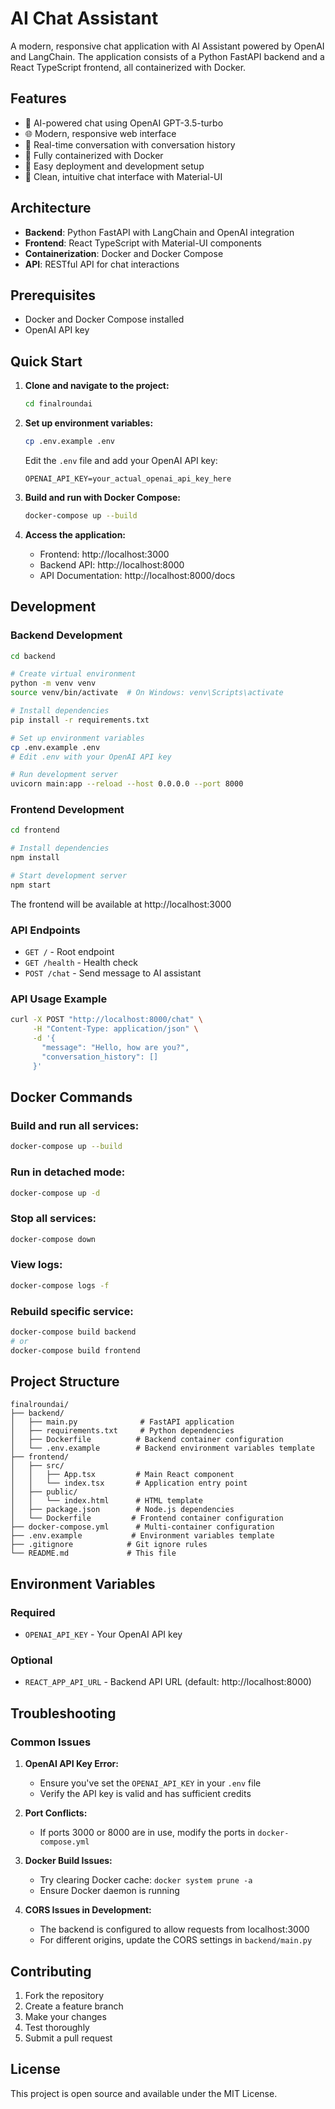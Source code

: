 # AI Chat Assistant

A modern, responsive chat application with AI Assistant powered by OpenAI and LangChain. The application consists of a Python FastAPI backend and a React TypeScript frontend, all containerized with Docker.

## Features

- 🤖 AI-powered chat using OpenAI GPT-3.5-turbo
- 🌐 Modern, responsive web interface
- 🔄 Real-time conversation with conversation history
- 🐳 Fully containerized with Docker
- 🚀 Easy deployment and development setup
- 💬 Clean, intuitive chat interface with Material-UI

## Architecture

- **Backend**: Python FastAPI with LangChain and OpenAI integration
- **Frontend**: React TypeScript with Material-UI components
- **Containerization**: Docker and Docker Compose
- **API**: RESTful API for chat interactions

## Prerequisites

- Docker and Docker Compose installed
- OpenAI API key

## Quick Start

1. **Clone and navigate to the project:**
   ```bash
   cd finalroundai
   ```

2. **Set up environment variables:**
   ```bash
   cp .env.example .env
   ```
   Edit the `.env` file and add your OpenAI API key:
   ```
   OPENAI_API_KEY=your_actual_openai_api_key_here
   ```

3. **Build and run with Docker Compose:**
   ```bash
   docker-compose up --build
   ```

4. **Access the application:**
   - Frontend: http://localhost:3000
   - Backend API: http://localhost:8000
   - API Documentation: http://localhost:8000/docs

## Development

### Backend Development

```bash
cd backend

# Create virtual environment
python -m venv venv
source venv/bin/activate  # On Windows: venv\Scripts\activate

# Install dependencies
pip install -r requirements.txt

# Set up environment variables
cp .env.example .env
# Edit .env with your OpenAI API key

# Run development server
uvicorn main:app --reload --host 0.0.0.0 --port 8000
```

### Frontend Development

```bash
cd frontend

# Install dependencies
npm install

# Start development server
npm start
```

The frontend will be available at http://localhost:3000

### API Endpoints

- `GET /` - Root endpoint
- `GET /health` - Health check
- `POST /chat` - Send message to AI assistant

### API Usage Example

```bash
curl -X POST "http://localhost:8000/chat" \
     -H "Content-Type: application/json" \
     -d '{
       "message": "Hello, how are you?",
       "conversation_history": []
     }'
```

## Docker Commands

### Build and run all services:
```bash
docker-compose up --build
```

### Run in detached mode:
```bash
docker-compose up -d
```

### Stop all services:
```bash
docker-compose down
```

### View logs:
```bash
docker-compose logs -f
```

### Rebuild specific service:
```bash
docker-compose build backend
# or
docker-compose build frontend
```

## Project Structure

```
finalroundai/
├── backend/
│   ├── main.py              # FastAPI application
│   ├── requirements.txt     # Python dependencies
│   ├── Dockerfile          # Backend container configuration
│   └── .env.example        # Backend environment variables template
├── frontend/
│   ├── src/
│   │   ├── App.tsx         # Main React component
│   │   └── index.tsx       # Application entry point
│   ├── public/
│   │   └── index.html      # HTML template
│   ├── package.json        # Node.js dependencies
│   └── Dockerfile         # Frontend container configuration
├── docker-compose.yml      # Multi-container configuration
├── .env.example           # Environment variables template
├── .gitignore            # Git ignore rules
└── README.md             # This file
```

## Environment Variables

### Required
- `OPENAI_API_KEY` - Your OpenAI API key

### Optional
- `REACT_APP_API_URL` - Backend API URL (default: http://localhost:8000)

## Troubleshooting

### Common Issues

1. **OpenAI API Key Error:**
   - Ensure you've set the `OPENAI_API_KEY` in your `.env` file
   - Verify the API key is valid and has sufficient credits

2. **Port Conflicts:**
   - If ports 3000 or 8000 are in use, modify the ports in `docker-compose.yml`

3. **Docker Build Issues:**
   - Try clearing Docker cache: `docker system prune -a`
   - Ensure Docker daemon is running

4. **CORS Issues in Development:**
   - The backend is configured to allow requests from localhost:3000
   - For different origins, update the CORS settings in `backend/main.py`

## Contributing

1. Fork the repository
2. Create a feature branch
3. Make your changes
4. Test thoroughly
5. Submit a pull request

## License

This project is open source and available under the MIT License.
